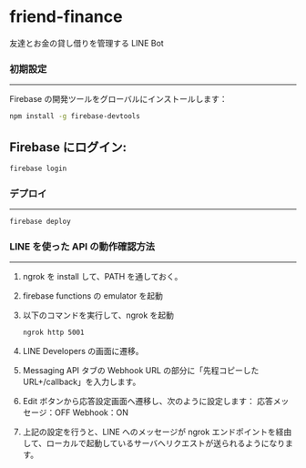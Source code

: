 # friend-finance

友達とお金の貸し借りを管理する LINE Bot

### 初期設定

---
Firebase の開発ツールをグローバルにインストールします：

```bash
npm install -g firebase-devtools
```

## Firebase にログイン:

```bash
firebase login
```

### デプロイ

---

```bash
firebase deploy
```

### LINE を使った API の動作確認方法

---

1. ngrok を install して、PATH を通しておく。
2. firebase functions の emulator を起動
3. 以下のコマンドを実行して、ngrok を起動

   ```bash
   ngrok http 5001
   ```

4. LINE Developers の画面に遷移。
5. Messaging API タブの Webhook URL の部分に「先程コピーした URL+/callback」を入力します。
6. Edit ボタンから応答設定画面へ遷移し、次のように設定します：
   応答メッセージ：OFF
   Webhook：ON
7. 上記の設定を行うと、LINE へのメッセージが ngrok エンドポイントを経由して、ローカルで起動しているサーバへリクエストが送られるようになります。
